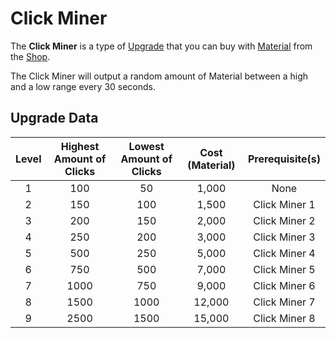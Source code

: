 # Click Miner
The **Click Miner** is a type of [Upgrade](/upgrades/) that you can buy with 
[Material](/game/material.md) from the [Shop](/game/shop.md).

The Click Miner will output a random amount of Material between a high and a low range 
every 30 seconds.

## Upgrade Data

| Level | Highest Amount of Clicks | Lowest Amount of Clicks | Cost (Material) | Prerequisite(s) |
|:-----:|:------------------------:|:-----------------------:|:---------------:|:---------------:|
|   1   |            100           |            50           |      1,000      |       None      |
|   2   |            150           |           100           |      1,500      |  Click Miner 1  |
|   3   |            200           |           150           |      2,000      |  Click Miner 2  |
|   4   |            250           |           200           |      3,000      |  Click Miner 3  |
|   5   |            500           |           250           |      5,000      |  Click Miner 4  |
|   6   |            750           |           500           |      7,000      |  Click Miner 5  |
|   7   |           1000           |           750           |      9,000      |  Click Miner 6  |
|   8   |           1500           |           1000          |      12,000     |  Click Miner 7  |
|   9   |           2500           |           1500          |      15,000     |  Click Miner 8  |
